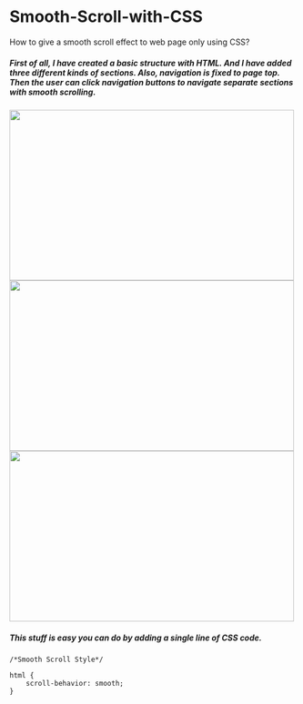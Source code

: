 # Smooth-Scroll-with-CSS
How to give a smooth scroll effect to web page only using CSS?

##### First of all, I have created a basic structure with HTML. And I have added three different kinds of sections. Also, navigation is fixed to page top. Then the user can click navigation buttons to navigate separate sections with smooth scrolling.

<img src="screenshot_a.jpg" width="500" height="300">

<img src="screenshot_b.jpg" width="500" height="300">

<img src="screenshot_c.jpg" width="500" height="300">

##### This stuff is easy you can do by adding a single line of CSS code.

```
/*Smooth Scroll Style*/

html {
    scroll-behavior: smooth;
}

```


